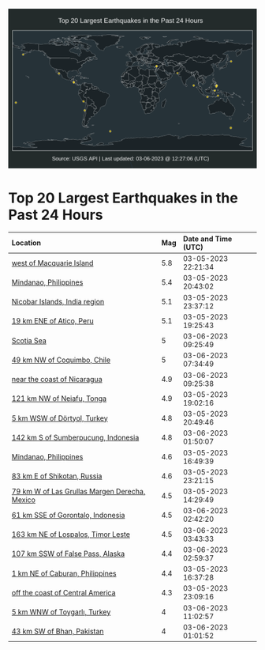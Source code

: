 ![Map](./map.png)

# Top 20 Largest Earthquakes in the Past 24 Hours

| Location | Mag | Date and Time (UTC) |
|:---|:---|:---|
| [west of Macquarie Island](https://earthquake.usgs.gov/earthquakes/eventpage/us7000jhir) | 5.8 | 03-05-2023 22:21:34 |
| [Mindanao, Philippines](https://earthquake.usgs.gov/earthquakes/eventpage/us7000jhi6) | 5.4 | 03-05-2023 20:43:02 |
| [Nicobar Islands, India region](https://earthquake.usgs.gov/earthquakes/eventpage/us7000jhj3) | 5.1 | 03-05-2023 23:37:12 |
| [19 km ENE of Atico, Peru](https://earthquake.usgs.gov/earthquakes/eventpage/us7000jhhu) | 5.1 | 03-05-2023 19:25:43 |
| [Scotia Sea](https://earthquake.usgs.gov/earthquakes/eventpage/us7000jhln) | 5 | 03-06-2023 09:25:49 |
| [49 km NW of Coquimbo, Chile](https://earthquake.usgs.gov/earthquakes/eventpage/us7000jhkz) | 5 | 03-06-2023 07:34:49 |
| [near the coast of Nicaragua](https://earthquake.usgs.gov/earthquakes/eventpage/us7000jhlk) | 4.9 | 03-06-2023 09:25:38 |
| [121 km NW of Neiafu, Tonga](https://earthquake.usgs.gov/earthquakes/eventpage/us7000jhhp) | 4.9 | 03-05-2023 19:02:16 |
| [5 km WSW of Dörtyol, Turkey](https://earthquake.usgs.gov/earthquakes/eventpage/us7000jhi7) | 4.8 | 03-05-2023 20:49:46 |
| [142 km S of Sumberpucung, Indonesia](https://earthquake.usgs.gov/earthquakes/eventpage/us7000jhjr) | 4.8 | 03-06-2023 01:50:07 |
| [Mindanao, Philippines](https://earthquake.usgs.gov/earthquakes/eventpage/us7000jhhc) | 4.6 | 03-05-2023 16:49:39 |
| [83 km E of Shikotan, Russia](https://earthquake.usgs.gov/earthquakes/eventpage/us7000jhj0) | 4.6 | 03-05-2023 23:21:15 |
| [79 km W of Las Grullas Margen Derecha, Mexico](https://earthquake.usgs.gov/earthquakes/eventpage/us7000jhgu) | 4.5 | 03-05-2023 14:29:49 |
| [61 km SSE of Gorontalo, Indonesia](https://earthquake.usgs.gov/earthquakes/eventpage/us7000jhjz) | 4.5 | 03-06-2023 02:42:20 |
| [163 km NE of Lospalos, Timor Leste](https://earthquake.usgs.gov/earthquakes/eventpage/us7000jhk9) | 4.5 | 03-06-2023 03:43:33 |
| [107 km SSW of False Pass, Alaska](https://earthquake.usgs.gov/earthquakes/eventpage/us7000jhk3) | 4.4 | 03-06-2023 02:59:37 |
| [1 km NE of Caburan, Philippines](https://earthquake.usgs.gov/earthquakes/eventpage/us7000jhh9) | 4.4 | 03-05-2023 16:37:28 |
| [off the coast of Central America](https://earthquake.usgs.gov/earthquakes/eventpage/us7000jhiw) | 4.3 | 03-05-2023 23:09:16 |
| [5 km WNW of Toygarlı, Turkey](https://earthquake.usgs.gov/earthquakes/eventpage/us7000jhlx) | 4 | 03-06-2023 11:02:57 |
| [43 km SW of Bhan, Pakistan](https://earthquake.usgs.gov/earthquakes/eventpage/us7000jhji) | 4 | 03-06-2023 01:01:52 |
